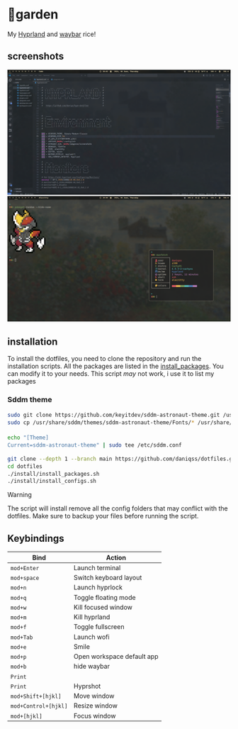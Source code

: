 # 🌹garden
My [Hyprland](https://hyprland.org) and [waybar](https://github.com/Alexays/waybar) rice!

## screenshots
![screenshot](./assets/screenshot1.png)
![screenshot](./assets/screenshot2.png)

## installation
To install the dotfiles, you need to clone the repository and run the installation scripts.
All the packages are listed in the [install_packages](./install/install_packages.sh). You can modify it to your needs.
This script _may_ not work, i use it to list my packages 

### Sddm theme
```bash
sudo git clone https://github.com/keyitdev/sddm-astronaut-theme.git /usr/share/sddm/themes/sddm-astronaut-theme
sudo cp /usr/share/sddm/themes/sddm-astronaut-theme/Fonts/* /usr/share/fonts/

echo "[Theme]
Current=sddm-astronaut-theme" | sudo tee /etc/sddm.conf
```

```bash
git clone --depth 1 --branch main https://github.com/daniqss/dotfiles.git
cd dotfiles
./install/install_packages.sh
./install/install_configs.sh
```
> [!WARNING]  
> The script will install remove all the config folders that may conflict with the dotfiles.
> Make sure to backup your files before running the script.


## Keybindings

| **Bind**             | **Action**                 |
| -------------------- | -------------------------- |
| `mod+Enter`          | Launch terminal            |
| `mod+space`          | Switch keyboard layout     |
| `mod+n`              | Launch hyprlock            |
| `mod+q`              | Toggle floating mode       |
| `mod+w`              | Kill focused window        |
| `mod+m`              | Kill hyprland              |
| `mod+f`              | Toggle fullscreen          |
| `mod+Tab`            | Launch wofi                |
| `mod+e`              | Smile                      |
| `mod+p`              | Open workspace default app |
| `mod+b`              | hide waybar                |
| `Print` || `mod+m`   | Screenshot                 |
| `Print`              | Hyprshot                   |
| `mod+Shift+[hjkl]`   | Move window                |
| `mod+Control+[hjkl]` | Resize window              |
| `mod+[hjkl]`         | Focus window               |

